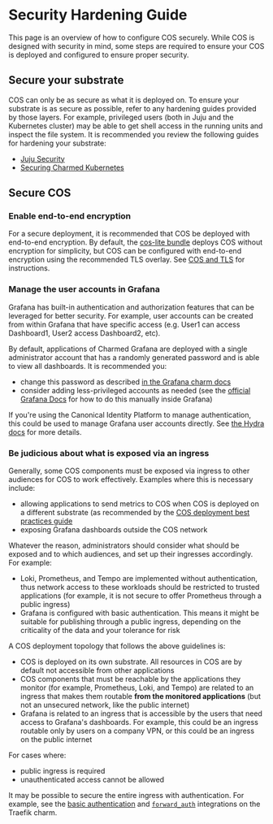 # Security Hardening Guide

This page is an overview of how to configure COS securely.  While COS is designed with security in mind, some steps are required to ensure your COS is deployed and configured to ensure proper security.

## Secure your substrate

COS can only be as secure as what it is deployed on.  To ensure your substrate is as secure as possible, refer to any hardening guides provided by those layers.  For example, privileged users (both in Juju and the Kubernetes cluster) may be able to get shell access in the running units and inspect the file system.  It is recommended you review the following guides for hardening your substrate:
* [Juju Security](https://documentation.ubuntu.com/juju/latest/user/explanation/juju-security/)
* [Securing Charmed Kubernetes](https://ubuntu.com/kubernetes/charmed-k8s/docs/how-to-security)

## Secure COS

### Enable end-to-end encryption

For a secure deployment, it is recommended that COS be deployed with end-to-end encryption.  By default, the [cos-lite bundle](https://charmhub.io/cos-lite) deploys COS without encryption for simplicity, but COS can be configured with end-to-end encryption using the recommended TLS overlay.  See [COS and TLS](https://charmhub.io/topics/canonical-observability-stack/explanation/tls) for instructions.

### Manage the user accounts in Grafana

Grafana has built-in authentication and authorization features that can be leveraged for better security.  For example, user accounts can be created from within Grafana that have specific access (e.g. User1 can access Dashboard1, User2 access Dashboard2, etc).

By default, applications of Charmed Grafana are deployed with a single administrator account that has a randomly generated password and is able to view all dashboards.  It is recommended you:
* change this password as described [in the Grafana charm docs](https://github.com/canonical/grafana-k8s-operator?tab=readme-ov-file#web-interface)
* consider adding less-privileged accounts as needed (see the [official Grafana Docs](https://grafana.com/docs/grafana/latest/) for how to do this manually inside Grafana)

If you're using the Canonical Identity Platform to manage authentication, this could be used to manage Grafana user accounts directly.  See [the Hydra docs](https://charmhub.io/hydra/docs/how-to/integrate-oidc-compatible-charms) for more details.

### Be judicious about what is exposed via an ingress

Generally, some COS components must be exposed via ingress to other audiences for COS to work effectively.  Examples where this is necessary include:
* allowing applications to send metrics to COS when COS is deployed on a different substrate (as recommended by the [COS deployment best practices guide](https://charmhub.io/topics/canonical-observability-stack/reference/best-practices#deploy-in-isolation) 
* exposing Grafana dashboards outside the COS network

Whatever the reason, administrators should consider what should be exposed and to which audiences, and set up their ingresses accordingly.  For example:
* Loki, Prometheus, and Tempo are implemented without authentication, thus network access to these workloads should be restricted to trusted applications (for example, it is not secure to offer Prometheus through a public ingress)
* Grafana is configured with basic authentication.  This means it might be suitable for publishing through a public ingress, depending on the criticality of the data and your tolerance for risk

A COS deployment topology that follows the above guidelines is:
* COS is deployed on its own substrate.  All resources in COS are by default not accessible from other applications
* COS components that must be reachable by the applications they monitor (for example, Prometheus, Loki, and Tempo) are related to an ingress that makes them routable **from the monitored applications** (but not an unsecured network, like the public internet)
* Grafana is related to an ingress that is accessible by the users that need access to Grafana's dashboards.  For example, this could be an ingress routable only by users on a company VPN, or this could be an ingress on the public internet

For cases where:
* public ingress is required
* unauthenticated access cannot be allowed

It may be possible to secure the entire ingress with authentication.  For example, see the [basic authentication](https://charmhub.io/traefik-k8s/configurations#basic_auth_user) and [`forward_auth`](https://charmhub.io/traefik-k8s/configurations#enable_experimental_forward_auth) integrations on the Traefik charm.
